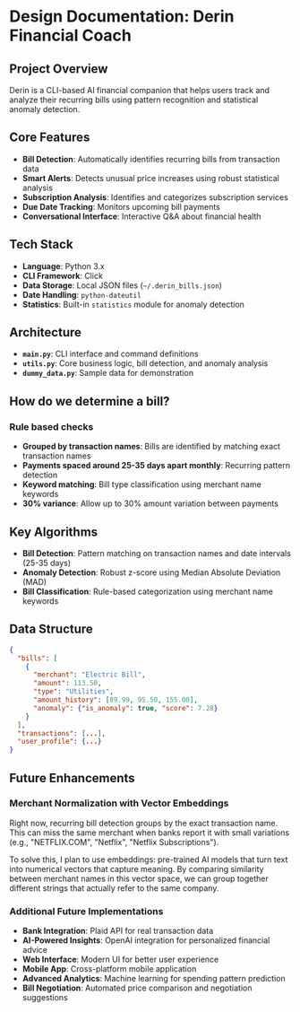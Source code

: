 # Design Documentation: Derin Financial Coach

## Project Overview
Derin is a CLI-based AI financial companion that helps users track and analyze their recurring bills using pattern recognition and statistical anomaly detection.

## Core Features
- **Bill Detection**: Automatically identifies recurring bills from transaction data
- **Smart Alerts**: Detects unusual price increases using robust statistical analysis
- **Subscription Analysis**: Identifies and categorizes subscription services
- **Due Date Tracking**: Monitors upcoming bill payments
- **Conversational Interface**: Interactive Q&A about financial health

## Tech Stack
- **Language**: Python 3.x
- **CLI Framework**: Click
- **Data Storage**: Local JSON files (`~/.derin_bills.json`)
- **Date Handling**: `python-dateutil`
- **Statistics**: Built-in `statistics` module for anomaly detection

## Architecture
- **`main.py`**: CLI interface and command definitions
- **`utils.py`**: Core business logic, bill detection, and anomaly analysis
- **`dummy_data.py`**: Sample data for demonstration

## How do we determine a bill?
### Rule based checks
- **Grouped by transaction names**: Bills are identified by matching exact transaction names
- **Payments spaced around 25-35 days apart monthly**: Recurring pattern detection
- **Keyword matching**: Bill type classification using merchant name keywords
- **30% variance**: Allow up to 30% amount variation between payments

## Key Algorithms
- **Bill Detection**: Pattern matching on transaction names and date intervals (25-35 days)
- **Anomaly Detection**: Robust z-score using Median Absolute Deviation (MAD)
- **Bill Classification**: Rule-based categorization using merchant name keywords

## Data Structure
```json
{
  "bills": [
    {
      "merchant": "Electric Bill",
      "amount": 113.50,
      "type": "Utilities",
      "amount_history": [89.99, 95.50, 155.00],
      "anomaly": {"is_anomaly": true, "score": 7.28}
    }
  ],
  "transactions": [...],
  "user_profile": {...}
}
```

## Future Enhancements

### Merchant Normalization with Vector Embeddings
Right now, recurring bill detection groups by the exact transaction name. This can miss the same merchant when banks report it with small variations (e.g., "NETFLIX.COM", "Netflix", "Netflix Subscriptions").

To solve this, I plan to use embeddings: pre-trained AI models that turn text into numerical vectors that capture meaning. By comparing similarity between merchant names in this vector space, we can group together different strings that actually refer to the same company.

### Additional Future Implementations
- **Bank Integration**: Plaid API for real transaction data
- **AI-Powered Insights**: OpenAI integration for personalized financial advice
- **Web Interface**: Modern UI for better user experience
- **Mobile App**: Cross-platform mobile application
- **Advanced Analytics**: Machine learning for spending pattern prediction
- **Bill Negotiation**: Automated price comparison and negotiation suggestions
